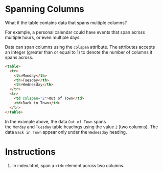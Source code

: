 Spanning Columns
================

What if the table contains data that spans multiple columns?

For example, a personal calendar could have events that span across multiple hours, or even multiple days.

Data can span columns using the `colspan` attribute. The attributes accepts an integer (greater than or equal to 1) to denote the number of columns it spans across.
````html
<table>
  <tr>
    <th>Monday</th>
    <th>Tuesday</th>
    <th>Wednesday</th>
  </tr>
  <tr>
    <td colspan="2">Out of Town</td>
    <td>Back in Town</td>
  </tr>
</table>

````

In the example above, the data `Out of Town` spans the `Monday` and `Tuesday` table headings using the value `2` (two columns). The data `Back in Town` appear only under the `Wednesday` heading.

# Instructions

1. In index.html, span a `<td>` element across two columns.